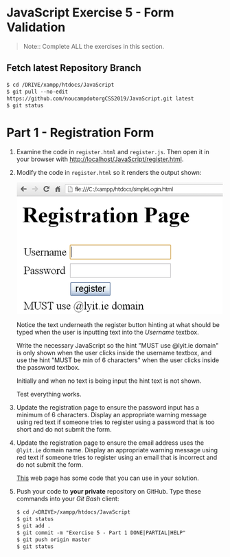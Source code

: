 # JavaScript Exercise 5 - Form Validation
		
> Note:: Complete ALL the exercises in this section.


## Fetch latest Repository Branch

```
$ cd /DRIVE/xampp/htdocs/JavaScript
$ git pull --no-edit https://github.com/noucampdotorgCSS2019/JavaScript.git latest
$ git status

```
	
# Part 1 - Registration Form

1.	Examine the code in ``register.html`` and ``register.js``.  Then open it in your browser with [http://localhost/JavaScript/register.html](http://localhost/JavaScript/register.html).  

1.	Modify the code in ``register.html`` so it renders the output shown:
	
	![alt text](../images/register.png "Registration Page")

	Notice the text underneath the register button hinting at what should be typed when the user is inputting text into the *Username* textbox. 
	
	Write the necessary JavaScript so the hint "MUST use @lyit.ie domain" is only shown when the user clicks inside the username textbox, and use the hint "MUST be min of 6 characters" when the user clicks inside the password textbox. 

	Initially and when no text is being input the hint text is not shown.

	Test everything works.

1.	Update the registration page to ensure the password input has a minimum of 6 characters. 
	Display an appropriate warning message using red text if someone tries to register using a password that is too short and do not submit the form.
	
1.	Update the registration page to ensure the email address uses the ``@lyit.ie`` domain name. 
	Display an appropriate warning message using red text if someone tries to register using 
	an email that is incorrect and do not submit the form.

	[This](http://www.w3schools.com/jsref/jsref_substring.asp) web page has some code that you 	can use in your solution.

1.	Push your code to **your private** repository on GitHub.  Type these commands into your *Git Bash* client:

	```
	$ cd /<DRIVE>/xampp/htdocs/JavaScript
	$ git status
	$ git add .
	$ git commit -m "Exercise 5 - Part 1 DONE|PARTIAL|HELP"
	$ git push origin master
	$ git status

	```
